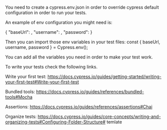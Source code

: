 You need to create a cypress.env.json in order to override cypress default configuration in order to run your tests.

An example of env configuration you might need is:

{
"baseUrl": <server-to-test>,
"username": <your-username>,
"password": <your-password>
}

Then you can import those env variables in your test files:
const { baseUrl, username, password } = Cypress.env();

You can add all the variables you need in order to make your test work.


To write your tests check the following links.

Write your first test:
https://docs.cypress.io/guides/getting-started/writing-your-first-test#Write-your-first-test

Bundled tools:
https://docs.cypress.io/guides/references/bundled-tools#Mocha

Assertions:
https://docs.cypress.io/guides/references/assertions#Chai

Organize tests:
https://docs.cypress.io/guides/core-concepts/writing-and-organizing-tests#Configuring-Folder-Structure# temlate
